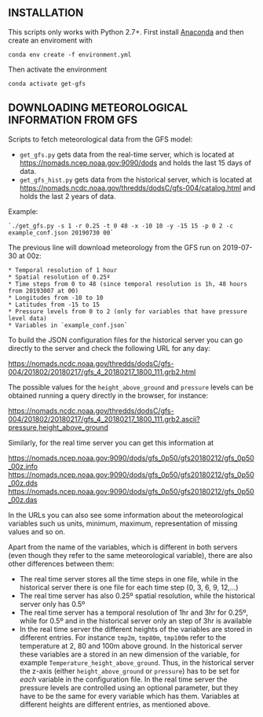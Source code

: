 ## INSTALLATION

This scripts only works with Python 2.7+. First install [Anaconda](https://www.anaconda.com/distribution/#download-section) and then
create an enviroment with 

    conda env create -f environment.yml

Then activate the environment

    conda activate get-gfs


## DOWNLOADING METEOROLOGICAL INFORMATION FROM GFS

Scripts to fetch meteorological data from the GFS model:
 * `get_gfs.py` gets data from the real-time server, which is located at
   <https://nomads.ncep.noaa.gov:9090/dods> and holds the last 15 days of data.
 * `get_gfs_hist.py` gets data from the historical server, which is located
   at <https://nomads.ncdc.noaa.gov/thredds/dodsC/gfs-004/catalog.html> and
   holds the last 2 years of data.

Example:

    `./get_gfs.py -s 1 -r 0.25 -t 0 48 -x -10 10 -y -15 15 -p 0 2 -c example_conf.json 20190730 00`

The previous line will download meteorology from the GFS run on 2019-07-30 at 00z:

    * Temporal resolution of 1 hour
    * Spatial resolution of 0.25º
    * Time steps from 0 to 48 (since temporal resolution is 1h, 48 hours from 20193007 at 00)
    * Longitudes from -10 to 10
    * Latitudes from -15 to 15
    * Pressure levels from 0 to 2 (only for variables that have pressure level data)
    * Variables in `example_conf.json`

To build the JSON configuration files for the historical server you can go 
directly to the server and check the following URL for any day:

<https://nomads.ncdc.noaa.gov/thredds/dodsC/gfs-004/201802/20180217/gfs_4_20180217_1800_111.grb2.html>

The possible values for the `height_above_ground` and `pressure` levels can be
obtained running a query directly in the browser, for instance:

<https://nomads.ncdc.noaa.gov/thredds/dodsC/gfs-004/201802/20180217/gfs_4_20180217_1800_111.grb2.ascii?pressure,height_above_ground>

Similarly, for the real time server you can get this information at

<https://nomads.ncep.noaa.gov:9090/dods/gfs_0p50/gfs20180212/gfs_0p50_00z.info>
<https://nomads.ncep.noaa.gov:9090/dods/gfs_0p50/gfs20180212/gfs_0p50_00z.dds>
<https://nomads.ncep.noaa.gov:9090/dods/gfs_0p50/gfs20180212/gfs_0p50_00z.das>

In the URLs you can also see some information about the meteorological variables
such us units, minimum, maximum, representation of missing values and so on.

Apart from the name of the variables, which is different in both servers (even
though they refer to the same meteorological variable), there are also other
differences between them:
  * The real time server stores all the time steps in one file, while in the
    historical server there is one file for each time step (0, 3, 6, 9, 12,...)
  * The real time server has also 0.25º spatial resolution, while the historical
    server only has 0.5º
  * The real time server has a temporal resolution of 1hr and 3hr for 0.25º,
    while for 0.5º and in the historical server only an step of 3hr is available
  * In the real time server the different heights of the variables are stored
    in different entries. For instance `tmp2m`, `tmp80m`, `tmp100m` refer to
    the temperature at 2, 80 and 100m above ground. In the historical server
    these variables are a stored in an new dimension of the variable, for
    example `Temperature_height_above_ground`. Thus, in the historical server
    the z-axis (either `height_above_ground` or `pressure`) has to be set for
    *each* variable in the configuration file. In the real time server the
    pressure levels are controlled using an optional parameter, but they have
    to be the same for every variable which has them. Variables at different
    heights are different entries, as mentioned above.
